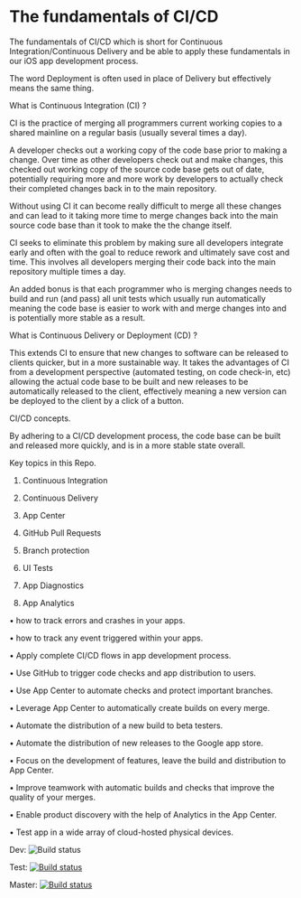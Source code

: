 # The fundamentals of CI/CD 


The fundamentals of CI/CD which is short for Continuous Integration/Continuous Delivery and be able to apply these fundamentals in our iOS app development process.

The word Deployment is often used in place of Delivery but effectively means the same thing.

What is Continuous Integration (CI) ?

CI is the practice of merging all programmers current working copies to a shared mainline on a regular basis (usually several times a day).

A developer checks out a working copy of the code base prior to making a change.  Over time as other developers check out and make changes, this checked out working copy of the source code base gets out of date, potentially requiring more and more work by developers to actually  check their completed changes back in to the main repository.

Without using CI it can become really difficult to merge all these changes and can lead to it taking more time to  merge changes back into the main source code base than it took to make the the change itself.

CI seeks to eliminate this problem by making sure all developers integrate early and often with the goal to reduce rework and ultimately save cost and time.  This involves all developers merging their code back into the main repository multiple times a day.

An added bonus is that each programmer who is merging changes needs to build and run (and pass) all unit tests which usually run automatically meaning the code base is easier to work with and merge changes into and is potentially more stable as a result.

What is Continuous Delivery or Deployment (CD) ?

This extends CI to ensure that new changes to software can be released to clients quicker, but in a more sustainable way.  It takes the advantages of CI from a development perspective (automated testing, on code check-in, etc) allowing the actual code base to be built and new releases to be automatically released to the client, effectively meaning a new version can be deployed to the client by a click of a button.

CI/CD concepts.

By adhering to a CI/CD development process, the code base can be built and released more quickly, and is in a more stable state overall.  

Key topics in this Repo.

1. Continuous Integration

2. Continuous Delivery

3. App Center

4. GitHub Pull Requests

5. Branch protection

6. UI Tests

7. App Diagnostics

8. App Analytics



• how to track errors and crashes in your apps.

• how to track any event triggered within your apps.

• Apply complete CI/CD flows in app development process.

• Use GitHub to trigger code checks and app distribution to users.

• Use App Center to automate checks and protect important branches.

• Leverage App Center to automatically create builds on every merge.

• Automate the distribution of a new build to beta testers.

• Automate the distribution of new releases to the Google app store.

• Focus on the development of features, leave the build and distribution to App Center.

• Improve teamwork with automatic builds and checks that improve the quality of your merges.

• Enable product discovery with the help of Analytics in the App Center.

• Test app in a wide array of cloud-hosted physical devices.

Dev: ![Build status](https://build.appcenter.ms/v0.1/apps/353c188c-ab38-463e-8dca-1a0bbb368b68/branches/Dev/badge)

Test: [![Build status](https://build.appcenter.ms/v0.1/apps/f955fdf6-5f67-4abf-8ed1-1feb8a1a9b0c/branches/Test/badge)](https://appcenter.ms)

Master: [![Build status](https://build.appcenter.ms/v0.1/apps/f955fdf6-5f67-4abf-8ed1-1feb8a1a9b0c/branches/main/badge)](https://appcenter.ms)
